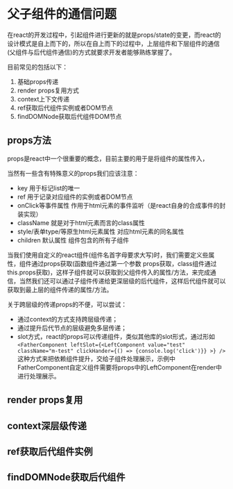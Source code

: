 # 父子组件的通信问题
在react的开发过程中，引起组件进行更新的就是props/state的变更，而react的设计模式是自上而下的，所以在自上而下的过程中，上层组件和下层组件的通信(父组件与后代组件通信)的方式就要求开发者能够熟练掌握了。

目前常见的包括以下：
1. 基础props传递
2. render props复用方式
3. context上下文传递
4. ref获取后代组件实例或者DOM节点
5. findDOMNode获取后代组件DOM节点

## props方法
props是react中一个很重要的概念，目前主要的用于是将组件的属性传入，

当然有一些含有特殊意义的props我们应该注意：
- key 用于标记list的唯一
- ref 用于记录对应组件的实例或者DOM节点
- onClick等事件属性 作用于html元素的事件监听（是react自身的合成事件的封装实现）
- className 就是对于html元素而言的class属性
- style/表单type/等原生html元素属性 对应html元素的同名属性
- children 默认属性 组件包含的所有子组件

当我们使用自定义的react组件(组件名首字母要求大写)时，我们需要定义些属性，组件通过props获取(函数组件通过第一个参数 props获取，class组件通过this.props获取)，这样子组件就可以获取到父组件传入的属性/方法，来完成通信，当然我们还可以通过子组件传递给更深层级的后代组件，这样后代组件就可以获取到最上层的组件传递的属性/方法。

关于跨层级的传递props的不便，可以尝试：
- 通过context的方式支持跨层级传递；
- 通过提升后代节点的层级避免多层传递；
- slot方式，react的props可以传递组件，类似其他库的slot形式，通过形如`<FatherComponent leftSlot={<LeftComponent value="test" className="m-test" clickHander={() => {console.log('click')}} >} />`这种方式来把依赖组件提升，交给子组件处理展示，示例中FatherComponent自定义组件需要将props中的LeftComponent在render中进行处理展示。

## render props复用



## context深层级传递



## ref获取后代组件实例


## findDOMNode获取后代组件

